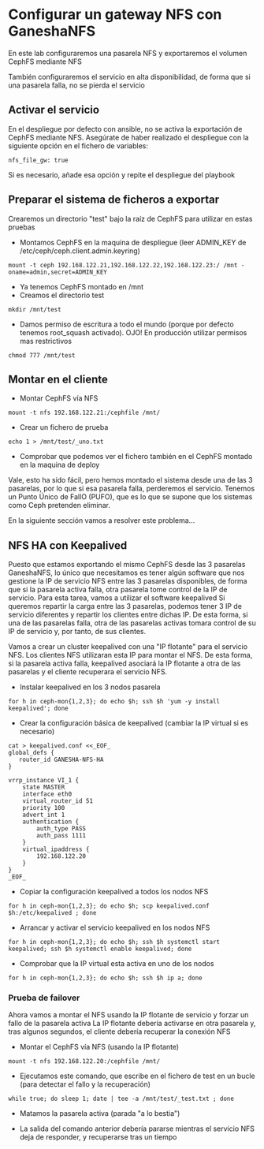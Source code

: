 # Configurar un gateway NFS con GaneshaNFS

En este lab configuraremos una pasarela NFS y exportaremos el volumen CephFS mediante NFS

También configuraremos el servicio en alta disponibilidad, de forma que si una pasarela falla, no se pierda el servicio

## Activar el servicio

En el despliegue por defecto con ansible, no se activa la exportación de CephFS mediante NFS. Asegúrate de haber realizado el despliegue con la siguiente opción en el fichero de variables:

```shell
nfs_file_gw: true
```

Si es necesario, añade esa opción y repite el despliegue del playbook

## Preparar el sistema de ficheros a exportar

Crearemos un directorio "test" bajo la raíz de CephFS para utilizar en estas pruebas

  * Montamos CephFS en la maquina de despliegue (leer ADMIN_KEY de /etc/ceph/ceph.client.admin.keyring)

```shell
mount -t ceph 192.168.122.21,192.168.122.22,192.168.122.23:/ /mnt -oname=admin,secret=ADMIN_KEY
```

  * Ya tenemos CephFS montado en /mnt
  * Creamos el directorio test

```shell
mkdir /mnt/test
```

  * Damos permiso de escritura a todo el mundo (porque por defecto tenemos root_squash activado). OJO! En producción utilizar permisos mas restrictivos

```shell
chmod 777 /mnt/test
```

## Montar en el cliente

  * Montar CephFS vía NFS

```shell
mount -t nfs 192.168.122.21:/cephfile /mnt/
```

  * Crear un fichero de prueba

```shell
echo 1 > /mnt/test/_uno.txt
```

  * Comprobar que podemos ver el fichero también en el CephFS montado en la maquina de deploy

Vale, esto ha sido fácil, pero hemos montado el sistema desde una de las 3 pasarelas, por lo que si esa pasarela falla, perderemos el servicio.
Tenemos un Punto Único de FallO (PUFO), que es lo que se supone que los sistemas como Ceph pretenden eliminar.

En la siguiente sección vamos a resolver este problema...

## NFS HA con Keepalived

Puesto que estamos exportando el mismo CephFS desde las 3 pasarelas GaneshaNFS, lo único que necesitamos es tener algún software que nos gestione la IP de servicio NFS entre las 3 pasarelas disponibles, de forma que si la pasarela activa falla, otra pasarela tome control de la IP de servicio. Para esta tarea, vamos a utilizar el software keepalived
Si queremos repartir la carga entre las 3 pasarelas, podemos tener 3 IP de servicio diferentes y repartir los clientes entre dichas IP. De esta forma, si una de las pasarelas falla, otra de las pasarelas activas tomara control de su IP de servicio y, por tanto, de sus clientes.

Vamos a crear un cluster keepalived con una "IP flotante" para el servicio NFS. Los clientes NFS utilizaran esta IP para montar el NFS. De esta forma, si la pasarela activa falla, keepalived asociará la IP flotante a otra de las pasarelas y el cliente recuperara el servicio NFS.

  * Instalar keepalived en los 3 nodos pasarela

```shell
for h in ceph-mon{1,2,3}; do echo $h; ssh $h 'yum -y install keepalived'; done
```

  * Crear la configuración básica de keepalived (cambiar la IP virtual si es necesario)

```shell
cat > keepalived.conf <<_EOF_
global_defs {
   router_id GANESHA-NFS-HA
}

vrrp_instance VI_1 {
    state MASTER
    interface eth0
    virtual_router_id 51
    priority 100
    advert_int 1
    authentication {
        auth_type PASS
        auth_pass 1111
    }
    virtual_ipaddress {
        192.168.122.20
    }
}
_EOF_
```

  * Copiar la configuración keepalived a todos los nodos NFS

```shell
for h in ceph-mon{1,2,3}; do echo $h; scp keepalived.conf $h:/etc/keepalived ; done
```

  * Arrancar y activar el servicio keepalived en los nodos NFS

```shell
for h in ceph-mon{1,2,3}; do echo $h; ssh $h systemctl start keepalived; ssh $h systemctl enable keepalived; done
```

  * Comprobar que la IP virtual esta activa en uno de los nodos

```shell
for h in ceph-mon{1,2,3}; do echo $h; ssh $h ip a; done
```

### Prueba de failover

Ahora vamos a montar el NFS usando la IP flotante de servicio y forzar un fallo de la pasarela activa
La IP flotante debería activarse en otra pasarela y, tras algunos segundos, el cliente debería recuperar la conexión NFS

  * Montar el CephFS vía NFS (usando la IP flotante)

```shell
mount -t nfs 192.168.122.20:/cephfile /mnt/
```

  * Ejecutamos este comando, que escribe en el fichero de test en un bucle (para detectar el fallo y la recuperación)

```shell
while true; do sleep 1; date | tee -a /mnt/test/_test.txt ; done
```

  * Matamos la pasarela activa (parada "a lo bestia")

  * La salida del comando anterior debería pararse mientras el servicio NFS deja de responder, y recuperarse tras un tiempo

